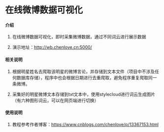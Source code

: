 # 在线微博数据可视化

#### 介绍
1.  在线微博数据可视化，即时采集微博数据，通过不同词云进行展示数据

2.  演示地址：http://wb.chenlove.cn:5000/

#### 相关说明
1.  根据明星姓名去爬取该明星的微博言论，并存储到文本文件（项目中不涉及任何数据库存储），程序中也会根据日期进行去重爬取，避免程序重复爬取同一条微博。

2.  采集好的明星微博文本存储到txt文本中，使用stylecloud进行词云生成图片（有六种图形词云，可以在网页端进行切换）



#### 使用说明

1.  教程参考作者博客：https://www.cnblogs.com/chenlove/p/13367153.html
